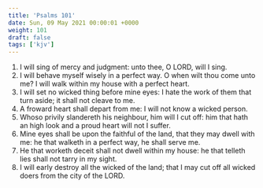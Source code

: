 ```yaml
---
title: 'Psalms 101'
date: Sun, 09 May 2021 00:00:01 +0000
weight: 101
draft: false
tags: ['kjv'] 
---
```


1. I will sing of mercy and judgment: unto thee, O LORD, will I sing.
2. I will behave myself wisely in a perfect way. O when wilt thou come unto me? I will walk within my house with a perfect heart.
3. I will set no wicked thing before mine eyes: I hate the work of them that turn aside; it shall not cleave to me.
4. A froward heart shall depart from me: I will not know a wicked person.
5. Whoso privily slandereth his neighbour, him will I cut off: him that hath an high look and a proud heart will not I suffer.
6. Mine eyes shall be upon the faithful of the land, that they may dwell with me: he that walketh in a perfect way, he shall serve me.
7. He that worketh deceit shall not dwell within my house: he that telleth lies shall not tarry in my sight.
8. I will early destroy all the wicked of the land; that I may cut off all wicked doers from the city of the LORD.
